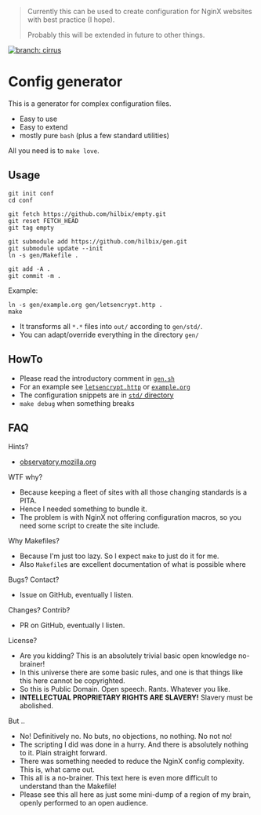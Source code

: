 > Currently this can be used to create configuration for NginX websites
> with best practice (I hope).
>
> Probably this will be extended in future to other things.

[![branch: cirrus](https://api.cirrus-ci.com/github/hilbix/gen.svg?branch=cirrus)](https://cirrus-ci.com/github/hilbix/gen)


# Config generator

This is a generator for complex configuration files.

- Easy to use
- Easy to extend
- mostly pure `bash` (plus a few standard utilities)

All you need is to `make love`.


## Usage

	git init conf
	cd conf

	git fetch https://github.com/hilbix/empty.git
	git reset FETCH_HEAD
	git tag empty

	git submodule add https://github.com/hilbix/gen.git
	git submodule update --init
	ln -s gen/Makefile .

	git add -A .
	git commit -m .

Example:

	ln -s gen/example.org gen/letsencrypt.http .
	make

- It transforms all `*.*` files into `out/` according to `gen/std/`.
- You can adapt/override everything in the directory `gen/`

## HowTo

- Please read the introductory comment in [`gen.sh`](gen.sh)
- For an example see [`letsencrypt.http`](./letsencrypt.http) or [`example.org`](https://raw.githubusercontent.com/hilbix/gen/master/example.org)
- The configuration snippets are in [`std/` directory](std/)
- `make debug` when something breaks


## FAQ

Hints?

- [observatory.mozilla.org](https://observatory.mozilla.org/)

WTF why?

- Because keeping a fleet of sites with all those changing standards is a PITA.
- Hence I needed something to bundle it.
- The problem is with NginX not offering configuration macros, so you need some script to create the site include.

Why Makefiles?

- Because I'm just too lazy.  So I expect `make` to just do it for me.
- Also `Makefile`s are excellent documentation of what is possible where

Bugs? Contact?

- Issue on GitHub, eventually I listen.

Changes? Contrib?

- PR on GitHub, eventually I listen.

License?

- Are you kidding?  This is an absolutely trivial basic open knowledge no-brainer!
- In this universe there are some basic rules, and one is that things like this here cannot be copyrighted.
- So this is Public Domain.  Open speech.  Rants.  Whatever you like.
- **INTELLECTUAL PROPRIETARY RIGHTS ARE SLAVERY!**  Slavery must be abolished.

But ..

- No!  Definitively no.  No buts, no objections, no nothing.  No not no!
- The scripting I did was done in a hurry.  And there is absolutely nothing to it.  Plain straight forward.
- There was something needed to reduce the NginX config complexity.  This is, what came out.
- This all is a no-brainer.  This text here is even more difficult to understand than the Makefile!
- Please see this all here as just some mini-dump of a region of my brain, openly performed to an open audience.

